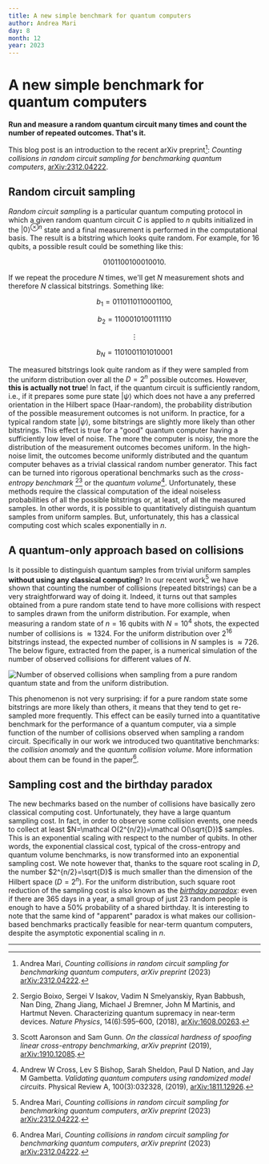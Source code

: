 ```yaml
---
title: A new simple benchmark for quantum computers
author: Andrea Mari
day: 8
month: 12
year: 2023
---
```


# A new simple benchmark for quantum computers

**Run and measure a random quantum circuit many times and count the number of repeated outcomes. That's it.**

This blog post is an introduction to the recent arXiv preprint[^1]: _Counting collisions in random circuit sampling for benchmarking quantum computers_, [arXiv:2312.04222](https://arxiv.org/abs/2312.04222).


## Random circuit sampling

_Random circuit sampling_ is a particular quantum computing protocol in which a given random quantum circuit $C$ is applied to $n$ qubits initialized in the $|0\rangle^{\otimes n}$ state and a final measurement is performed in the computational basis. The result is a bitstring which looks quite random. For example, for $16$ qubits, a possible result could be something like this:

$$0101100100010010.$$

If we repeat the procedure $N$ times, we'll get $N$ measurement shots and therefore $N$ classical bitstrings. Something like:

$$
b_1 = 0110110110001100,
$$

$$
b_2 = 1100010100111110
$$

$$
\vdots
$$

$$
b_N = 1101001101010001
$$

The measured bitstrings look quite random as if they were sampled from the uniform distribution over all the $D=2^n$ possible outcomes. However, **this is actually not true**! In fact, if the quantum circuit is sufficiently random, i.e., if it prepares some pure state $|\psi\rangle$ which does not have a any preferred orientation in the Hilbert space (Haar-random), the probability distribution of the possible measurement outcomes is not uniform. In practice, for a typical random state $|\psi\rangle$, some bitstrings are slightly more likely than other bitstrings.
This effect is true for a "good" quantum computer having a sufficiently low level of noise. The more the computer is noisy, the more the distribution of the measurement outcomes becomes uniform. In the high-noise limit, the outcomes become uniformly distributed and the quantum computer behaves as  a trivial classical random number generator.
This fact can be turned into rigorous operational benchmarks such as the _cross-entropy benchmark_ [^2][^3] or the _quantum volume_[^4]. Unfortunately, these methods require the classical computation of the ideal noiseless probabilities of all the possible bitstrings or, at least, of all the measured samples. In other words, it is possible to quantitatively distinguish quantum samples from uniform samples. But, unfortunately, this has a classical computing cost which scales exponentially in $n$.


## A quantum-only approach based on collisions

Is it possible to distinguish quantum samples  from trivial uniform samples **without using any classical computing**? In our recent work[^1] we have shown that counting the number of collisions (repeated bitstrings) can be a very straightforward way of doing it. Indeed, it turns out that samples obtained from a pure random state tend to have more collisions with respect to samples drawn from the uniform distribution. 
For example, when measuring a random state of $n=16$ qubits with $N=10^4$ shots, the expected number of collisions is $\approx 1324$. For the uniform distribution over $2^{16}$ bitstrings instead, the expected number of collisions in $N$ samples is $\approx 726$.
The below figure, extracted from the paper, is a numerical simulation of the number of observed collisions for different values of $N$.

![Number of observed collisions when sampling from a pure random quantum state and from the uniform distribution.](/images/2023_collisions_blog_post.png)

This phenomenon is not very surprising: if for a pure random state some bitstrings are more likely than others, it means that they tend to get re-sampled more frequently.
This effect can be easily turned into a quantitative benchmark for the performance of a quantum computer, via a simple function of the number of collisions observed when sampling a random circuit. Specifically in our work we introduced two quantitative benchmarks: the _collision anomaly_ and the _quantum collision volume_. More information about them can be found in the paper[^1].

## Sampling cost and the birthday paradox

The new bechmarks based on the number of collisions have basically zero classical computing cost. Unfortunately, they have a large quantum sampling cost. In fact, in order to observe some collision events, one needs to collect at least $N=\mathcal O(2^{n/2})=\mathcal O(\sqrt{D})$ samples. This is an exponential scaling with respect to the number of qubits. In other words, the exponential classical cost, typical of the cross-entropy and quantum volume benchmarks, is now transformed into an exponential sampling cost. 
We note however that, thanks to the square root scaling in $D$, the number $2^{n/2}=\sqrt{D}$ is much smaller than the dimension of the Hilbert space  ($D=2^n$). For the uniform distribution, such square root reduction of the sampling cost is also known as the [_birthday paradox_](https://en.wikipedia.org/wiki/Birthday_problem): even if there are 365 days in a year, a small group of just 23 random people is enough to have a 50% probability of a shared birthday. It is interesting to note that the same kind of "apparent"  paradox is what makes our collision-based benchmarks practically feasible for near-term quantum computers, despite the asymptotic exponential scaling in $n$.

------------------------------------------------------

[^1]: Andrea Mari, _Counting collisions in random circuit sampling for benchmarking quantum computers_, _arXiv preprint_ (2023) [arXiv:2312.04222](https://arxiv.org/abs/2312.04222).  

[^2]: Sergio Boixo, Sergei V Isakov, Vadim N Smelyanskiy, Ryan Babbush, Nan Ding, Zhang Jiang, Michael J Bremner, John M Martinis, and Hartmut Neven. Characterizing quantum supremacy in near-term devices. _Nature Physics_, 14(6):595–600, (2018), [arXiv:1608.00263](https://arxiv.org/abs/1608.00263).

[^3]: Scott Aaronson and Sam Gunn. _On the classical hardness of spoofing linear cross-entropy benchmarking_, _arXiv preprint_ (2019), [arXiv:1910.12085](https://arxiv.org/abs/1910.12085).

[^4]: Andrew W Cross, Lev S Bishop, Sarah Sheldon, Paul D Nation,
and Jay M Gambetta. _Validating quantum computers using randomized model circuits_. Physical Review A, 100(3):032328, (2019), [arXiv:1811.12926](https://arxiv.org/abs/1811.12926).
